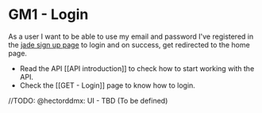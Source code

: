 # GM1 - Login
As a user I want to be able to use my email and password I've registered in the [jade sign up page](https://app.jadediabetes.com/signup.html) to login and on success, get redirected to the home page.

- Read the API [[API introduction]] to check how to start working with the API.
- Check the [[GET - Login]] page to know how to login.

//TODO: @hectorddmx: UI - TBD (To be defined)
